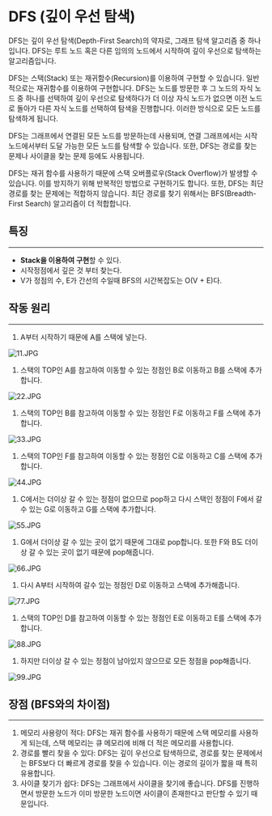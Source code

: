 # DFS (깊이 우선 탐색)

DFS는 깊이 우선 탐색(Depth-First Search)의 약자로, 그래프 탐색 알고리즘 중 하나입니다. DFS는 루트 노드 혹은 다른 임의의 노드에서 시작하여 깊이 우선으로 탐색하는 알고리즘입니다.

DFS는 스택(Stack) 또는 재귀함수(Recursion)를 이용하여 구현할 수 있습니다. 일반적으로는 재귀함수를 이용하여 구현합니다. DFS는 노드를 방문한 후 그 노드의 자식 노드 중 하나를 선택하여 깊이 우선으로 탐색하다가 더 이상 자식 노드가 없으면 이전 노드로 돌아가 다른 자식 노드를 선택하여 탐색을 진행합니다. 이러한 방식으로 모든 노드를 탐색하게 됩니다.

DFS는 그래프에서 연결된 모든 노드를 방문하는데 사용되며, 연결 그래프에서는 시작 노드에서부터 도달 가능한 모든 노드를 탐색할 수 있습니다. 또한, DFS는 경로를 찾는 문제나 사이클을 찾는 문제 등에도 사용됩니다.

DFS는 재귀 함수를 사용하기 때문에 스택 오버플로우(Stack Overflow)가 발생할 수 있습니다. 이를 방지하기 위해 반복적인 방법으로 구현하기도 합니다. 또한, DFS는 최단 경로를 찾는 문제에는 적합하지 않습니다. 최단 경로를 찾기 위해서는 BFS(Breadth-First Search) 알고리즘이 더 적합합니다.

## 특징

---

- **Stack을 이용하여 구현**할 수 있다.
- 시작정점에서 깊은 것 부터 찾는다.
- V가 정점의 수, E가 간선의 수일때 BFS의 시간복잡도는 O(V + E)다.

## 작동 원리

---

1. A부터 시작하기 때문에 A를 스택에 넣는다.

![11.JPG](DFS%20(%E1%84%80%E1%85%B5%E1%87%81%E1%84%8B%E1%85%B5%20%E1%84%8B%E1%85%AE%E1%84%89%E1%85%A5%E1%86%AB%20%E1%84%90%E1%85%A1%E1%86%B7%E1%84%89%E1%85%A2%E1%86%A8)%20ed1fe79438084271a1d8a11ac42b254d/11.jpg)

1. 스택의 TOP인 A를 참고하여 이동할 수 있는 정점인 B로 이동하고 B를 스택에 추가합니다.

![22.JPG](DFS%20(%E1%84%80%E1%85%B5%E1%87%81%E1%84%8B%E1%85%B5%20%E1%84%8B%E1%85%AE%E1%84%89%E1%85%A5%E1%86%AB%20%E1%84%90%E1%85%A1%E1%86%B7%E1%84%89%E1%85%A2%E1%86%A8)%20ed1fe79438084271a1d8a11ac42b254d/22.jpg)

1. 스택의 TOP인 B를 참고하여 이동할 수 있는 정점인 F로 이동하고 F를 스택에 추가합니다.

![33.JPG](DFS%20(%E1%84%80%E1%85%B5%E1%87%81%E1%84%8B%E1%85%B5%20%E1%84%8B%E1%85%AE%E1%84%89%E1%85%A5%E1%86%AB%20%E1%84%90%E1%85%A1%E1%86%B7%E1%84%89%E1%85%A2%E1%86%A8)%20ed1fe79438084271a1d8a11ac42b254d/33.jpg)

1. 스택의 TOP인 F를 참고하여 이동할 수 있는 정점인 C로 이동하고 C를 스택에 추가합니다.

![44.JPG](DFS%20(%E1%84%80%E1%85%B5%E1%87%81%E1%84%8B%E1%85%B5%20%E1%84%8B%E1%85%AE%E1%84%89%E1%85%A5%E1%86%AB%20%E1%84%90%E1%85%A1%E1%86%B7%E1%84%89%E1%85%A2%E1%86%A8)%20ed1fe79438084271a1d8a11ac42b254d/44.jpg)

1. C에서는 더이상 갈 수 있는 정점이 없으므로 pop하고 다시 스택인 정점이 F에서 갈 수 있는 G로 이동하고 G를 스택에 추가합니다.

![55.JPG](DFS%20(%E1%84%80%E1%85%B5%E1%87%81%E1%84%8B%E1%85%B5%20%E1%84%8B%E1%85%AE%E1%84%89%E1%85%A5%E1%86%AB%20%E1%84%90%E1%85%A1%E1%86%B7%E1%84%89%E1%85%A2%E1%86%A8)%20ed1fe79438084271a1d8a11ac42b254d/55.jpg)

1. G에서 더이상 갈 수 있는 곳이 없기 때문에 그대로 pop합니다.
또한 F와 B도 더이상 갈 수 있는 곳이 없기 때문에 pop해줍니다.

![66.JPG](DFS%20(%E1%84%80%E1%85%B5%E1%87%81%E1%84%8B%E1%85%B5%20%E1%84%8B%E1%85%AE%E1%84%89%E1%85%A5%E1%86%AB%20%E1%84%90%E1%85%A1%E1%86%B7%E1%84%89%E1%85%A2%E1%86%A8)%20ed1fe79438084271a1d8a11ac42b254d/66.jpg)

1. 다시 A부터 시작하여 갈수 있는 정점인 D로 이동하고 스택에 추가해줍니다.

![77.JPG](DFS%20(%E1%84%80%E1%85%B5%E1%87%81%E1%84%8B%E1%85%B5%20%E1%84%8B%E1%85%AE%E1%84%89%E1%85%A5%E1%86%AB%20%E1%84%90%E1%85%A1%E1%86%B7%E1%84%89%E1%85%A2%E1%86%A8)%20ed1fe79438084271a1d8a11ac42b254d/77.jpg)

1. 스택의 TOP인 D를 참고하여 이동할 수 있는 정점인 E로 이동하고 E를 스택에 추가합니다.

![88.JPG](DFS%20(%E1%84%80%E1%85%B5%E1%87%81%E1%84%8B%E1%85%B5%20%E1%84%8B%E1%85%AE%E1%84%89%E1%85%A5%E1%86%AB%20%E1%84%90%E1%85%A1%E1%86%B7%E1%84%89%E1%85%A2%E1%86%A8)%20ed1fe79438084271a1d8a11ac42b254d/88.jpg)

1. 하지만 더이상 갈 수 있는 정점이 남아있지 않으므로 모든 정점을 pop해줍니다.

![99.JPG](DFS%20(%E1%84%80%E1%85%B5%E1%87%81%E1%84%8B%E1%85%B5%20%E1%84%8B%E1%85%AE%E1%84%89%E1%85%A5%E1%86%AB%20%E1%84%90%E1%85%A1%E1%86%B7%E1%84%89%E1%85%A2%E1%86%A8)%20ed1fe79438084271a1d8a11ac42b254d/99.jpg)

## 장점 (BFS와의 차이점)

---

1. 메모리 사용량이 적다: DFS는 재귀 함수를 사용하기 때문에 스택 메모리를 사용하게 되는데, 스택 메모리는 큐 메모리에 비해 더 적은 메모리를 사용합니다.
2. 경로를 빨리 찾을 수 있다: DFS는 깊이 우선으로 탐색하므로, 경로를 찾는 문제에서는 BFS보다 더 빠르게 경로를 찾을 수 있습니다. 이는 경로의 길이가 짧을 때 특히 유용합니다.
3. 사이클 찾기가 쉽다: DFS는 그래프에서 사이클을 찾기에 좋습니다. DFS를 진행하면서 방문한 노드가 이미 방문한 노드이면 사이클이 존재한다고 판단할 수 있기 때문입니다.